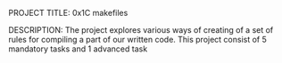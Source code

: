 PROJECT TITLE: 0x1C makefiles

DESCRIPTION: The project explores various ways of creating of a set of rules for compiling a part of our written code.
This project consist of 5 mandatory tasks and 1 advanced task
